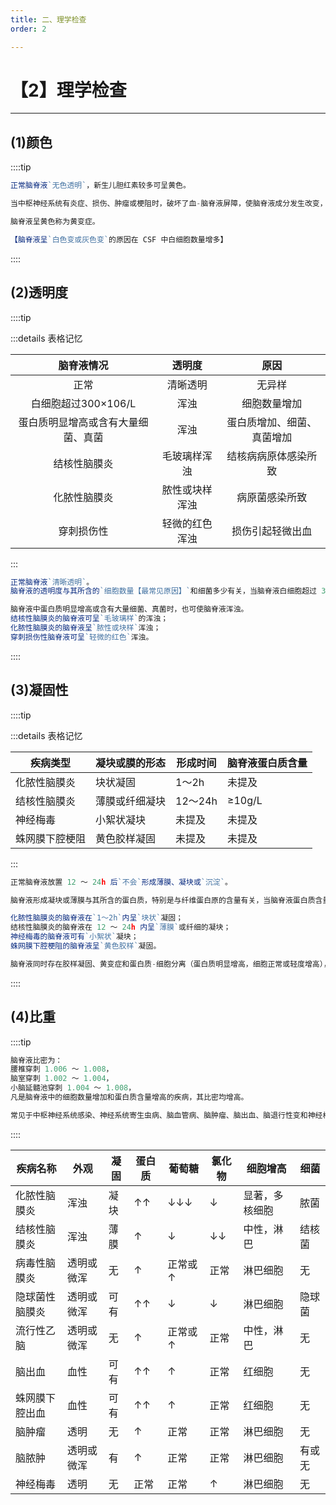 ```yaml
---
title: 二、理学检查
order: 2

---
```


# 【2】理学检查

<kaodian :text="'临床检验基础记忆卡'" />

<!-- ###### 第十二章 脑脊液检验

> 临床检验基础 -->

<beitiL/>

---

## (1)颜色

<son :text="'临床检验基础检验记忆卡'" text1="(1)颜色" :textOption="[['掌握','相关专业知识','专业实践能力'],['掌握','专业知识','专业实践能力'],['掌握','专业知识','专业实践能力']]" />

::::tip

```js
正常脑脊液`无色透明`，新生儿胆红素较多可呈黄色。

当中枢神经系统有炎症、损伤、肿瘤或梗阻时，破坏了血-脑脊液屏障，使脑脊液成分发生改变，而导致其颜色发生变化。

脑脊液呈黄色称为黄变症。

【脑脊液呈`白色变或灰色变`的原因在 CSF 中白细胞数量增多】
```

::::

## (2)透明度

<son :text="'临床检验基础检验记忆卡'" text1="(2)透明度" :textOption="[['掌握','相关专业知识','专业实践能力'],['掌握','专业知识','专业实践能力'],['掌握','专业知识','专业实践能力']]" />

::::tip

:::details 表格记忆

| 脑脊液情况 | 透明度 | 原因 |
| :-------: | :----: | :--: |
| 正常 | 清晰透明 | 无异样 |
| 白细胞超过300×106/L | 浑浊 | 细胞数量增加 |
| 蛋白质明显增高或含有大量细菌、真菌 | 浑浊 | 蛋白质增加、细菌、真菌增加 |
| 结核性脑膜炎 | 毛玻璃样浑浊 | 结核病病原体感染所致 |
| 化脓性脑膜炎 | 脓性或块样浑浊 | 病原菌感染所致 |
| 穿刺损伤性 | 轻微的红色浑浊 | 损伤引起轻微出血 |

:::

```js
正常脑脊液`清晰透明`。
脑脊液的透明度与其所含的`细胞数量【最常见原因】`和细菌多少有关，当脑脊液白细胞超过 300×106/L 时，可呈`浑浊`；

脑脊液中蛋白质明显增高或含有大量细菌、真菌时，也可使脑脊液浑浊。
结核性脑膜炎的脑脊液可呈`毛玻璃样`的浑浊；
化脓性脑膜炎的脑脊液呈`脓性或块样`浑浊；
穿刺损伤性脑脊液可呈`轻微的红色`浑浊。
```

::::

## (3)凝固性

<son :text="'临床检验基础检验记忆卡'" text1="(3)凝固性" :textOption="[['掌握','相关专业知识','专业实践能力'],['掌握','专业知识','专业实践能力'],['掌握','专业知识','专业实践能力']]" />

::::tip

:::details 表格记忆

| 疾病类型 | 凝块或膜的形态 | 形成时间 | 脑脊液蛋白质含量 |
|--------|-----------|-------|------------|
|化脓性脑膜炎|块状凝固|1～2h|未提及|
|结核性脑膜炎|薄膜或纤细凝块|12～24h|≥10g/L|
|神经梅毒|小絮状凝块|未提及|未提及|
|蛛网膜下腔梗阻|黄色胶样凝固|未提及|未提及|

:::

```js
正常脑脊液放置 12 ～ 24h 后`不会`形成薄膜、凝块或`沉淀`。

脑脊液形成凝块或薄膜与其所含的蛋白质，特别是与纤维蛋白原的含量有关，当脑脊液蛋白质含量超过 10g/L 时，可出现薄膜、凝块或沉淀。

化脓性脑膜炎的脑脊液在`1～2h`内呈`块状`凝固；
结核性脑膜炎的脑脊液在 12 ～ 24h 内呈`薄膜`或纤细的凝块；
神经梅毒的脑脊液可有`小絮状`凝块；
蛛网膜下腔梗阻的脑脊液呈`黄色胶样`凝固。

脑脊液同时存在胶样凝固、黄变症和蛋白质-细胞分离（蛋白质明显增高，细胞正常或轻度增高），称为 Froin-Nonne 综合征，这是蛛网膜下腔梗阻的脑脊液特点。
```

::::

## (4)比重

<son :text="'临床检验基础检验记忆卡'" text1="(4)比重" :textOption="[['了解','相关专业知识','专业实践能力'],['了解','专业知识','专业实践能力'],['了解','专业知识','专业实践能力']]" />

::::tip

```js
脑脊液比密为：
腰椎穿刺 1.006 ～ 1.008，
脑室穿刺 1.002 ～ 1.004，
小脑延髓池穿刺 1.004 ～ 1.008，
凡是脑脊液中的细胞数量增加和蛋白质含量增高的疾病，其比密均增高。

常见于中枢神经系统感染、神经系统寄生虫病、脑血管病、脑肿瘤、脑出血、脑退行性变和神经梅毒等。
```

::::

| 疾病名称 | 外观 | 凝固 | 蛋白质 | 葡萄糖 | 氯化物 | 细胞增高 | 细菌 |
| -------- | ---- | ---- | ------ | ------ | ------ | -------- | ---- |
| 化脓性脑膜炎 | 浑浊 | 凝块 | ↑↑ | ↓↓↓ | ↓ | 显著，多核细胞 | 脓菌 |
| 结核性脑膜炎 | 浑浊 | 薄膜 | ↑ | ↓ | ↓↓ | 中性，淋巴 | 结核菌 |
| 病毒性脑膜炎 | 透明或微浑 | 无 | ↑ | 正常或↑ | 正常 | 淋巴细胞 | 无 |
| 隐球菌性脑膜炎 | 透明或微浑 | 可有 | ↑↑ | ↓ | ↓ | 淋巴细胞 | 隐球菌 |
| 流行性乙脑 | 透明或微浑 | 无 | ↑ | 正常或↑ | 正常 | 中性，淋巴 | 无 |
| 脑出血 | 血性 | 可有 | ↑↑ | ↑ | 正常 | 红细胞 | 无 |
| 蛛网膜下腔出血 | 血性 | 可有 | ↑↑ | ↑ | 正常 | 红细胞 | 无 |
| 脑肿瘤 | 透明 | 无 | ↑ | 正常 | 正常 | 淋巴细胞 | 无 |
| 脑脓肿 | 透明或微浑 | 有 | ↑ | 正常 | 正常 | 淋巴细胞 | 有或无 |
| 神经梅毒 | 透明 | 无 | 正常 | 正常 | ↑ | 淋巴细胞 | 无 |
